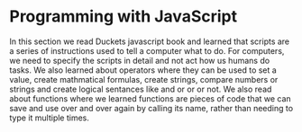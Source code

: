 # Programming with JavaScript
In this section we read Duckets javascript book and learned that scripts are a series of instructions used to tell a computer what to do. For computers, we need to specify the scripts in detail and not act how us humans do tasks. We also learned about operators where they can be used to set a value, create mathmatical formulas, create strings, compare numbers or strings and create logical sentances like and or or or not.
We also read about functions where we learned functions are pieces of code that we can save and use over and over again by calling its name, rather than needing to type it multiple times. 